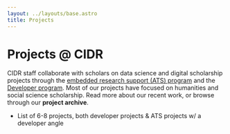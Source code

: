 ```yaml
---
layout: ../layouts/base.astro
title: Projects
---
```


# Projects @ CIDR

CIDR staff collaborate with scholars on data science and digital scholarship projects through the [embedded research support (ATS) program](../ats-program/) and the [Developer program](../developers/). Most of our projects have focused on humanities and social science scholarship. Read more about our recent work, or browse through our **project archive**.

* List of 6-8 projects, both developer projects & ATS projects w/ a developer angle
